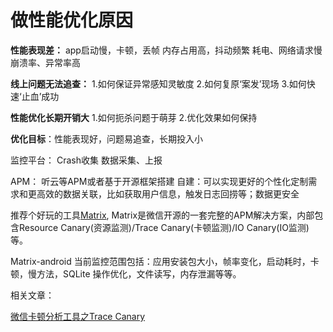 # 做性能优化原因

**性能表现差：**
app启动慢，卡顿，丢帧
内存占用高，抖动频繁
耗电、网络请求慢
崩溃率、异常率高

**线上问题无法追查：**
1.如何保证异常感知灵敏度
2.如何复原‘案发’现场
3.如何快速‘止血’成功

**性能优化长期开销大**
1.如何扼杀问题于萌芽
2.优化效果如何保持

**优化目标**：性能表现好，问题易追查，长期投入小



监控平台：
Crash收集
数据采集、上报

APM：
听云等APM或者基于开源框架搭建
自建：可以实现更好的个性化定制需求和更高效的数据关联，比如获取用户信息，触发日志回捞等；数据更安全



推荐个好玩的工具[Matrix](https://github.com/Tencent/matrix), Matrix是微信开源的一套完整的APM解决方案，内部包含Resource Canary(资源监测)/Trace Canary(卡顿监测)/IO Canary(IO监测)等。

Matrix-android 当前监控范围包括：应用安装包大小，帧率变化，启动耗时，卡顿，慢方法，SQLite 操作优化，文件读写，内存泄漏等等。

相关文章：

[微信卡顿分析工具之Trace Canary](https://mp.weixin.qq.com/s/0EprsJ7sXKmphghMsU3aGw)